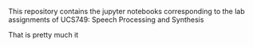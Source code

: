 This repository contains the jupyter notebooks corresponding to the lab assignments of UCS749: Speech Processing and Synthesis

That is pretty much it 
